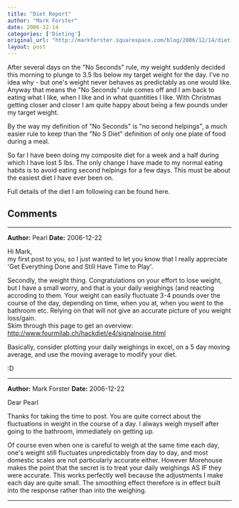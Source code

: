 ```yaml
---
title: "Diet Report"
author: "Mark Forster"
date: 2006-12-14
categories: ['Dieting']
original_url: "http://markforster.squarespace.com/blog/2006/12/14/diet-report.html"
layout: post
---
```


After several days on the "No Seconds" rule, my weight suddenly decided this morning to plunge to 3.5 lbs below my target weight for the day. I've no idea why - but one's weight never behaves as predictably as one would like. Anyway that means the "No Seconds" rule comes off and I am back to eating what I like, when I like and in what quantities I like. With Christmas getting closer and closer I am quite happy about being a few pounds under my target weight.

By the way my definition of "No Seconds" is "no second helpings", a much easier rule to keep than the "No S Diet" definition of only one plate of food during a meal.

So far I have been doing my composite diet for a week and a half during which I have lost 5 lbs. The only change I have made to my normal eating habits is to avoid eating second helpings for a few days. This must be about the easiest diet I have ever been on.

Full details of the diet I am following can be found here.


## Comments

---

**Author:** Pearl
**Date:** 2006-12-22

Hi Mark,  
my first post to you, so I just wanted to let you know that I really appreciate 'Get Everything Done and Still Have Time to Play'.  
  
Secondly, the weight thing. Congratulations on your effort to lose weight, but I have a small worry, and that is your daily weighings (and reacting accroding to them. Your weight can easily fluctuate 3-4 pounds over the course of the day, depending on time, when you at, when you went to the bathroom etc. Relying on that will not give an accurate picture of you weight loss/gain.  
Skim through this page to get an overview: <http://www.fourmilab.ch/hackdiet/e4/signalnoise.html>  
  
Basically, consider plotting your daily weighings in excel, on a 5 day moving average, and use the moving average to modify your diet.  
  
:D

---

**Author:** Mark Forster
**Date:** 2006-12-22

Dear Pearl  
  
Thanks for taking the time to post. You are quite correct about the fluctuations in weight in the course of a day. I always weigh myself after going to the bathroom, immediately on getting up.  
  
Of course even when one is careful to weigh at the same time each day, one's weight still fluctuates unpredictably from day to day, and most domestic scales are not particularly accurate either. However Morehouse makes the point that the secret is to treat your daily weighings AS IF they were accurate. This works perfectly well because the adjustments I make each day are quite small. The smoothing effect therefore is in effect built into the response rather than into the weighing.

---
